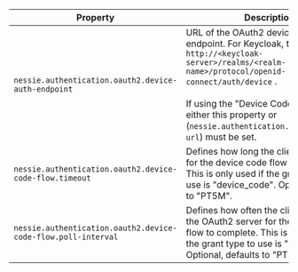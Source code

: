 | Property | Description |
|----------|-------------|
| `nessie.authentication.oauth2.device-auth-endpoint` | URL of the OAuth2 device authorization endpoint. For Keycloak, this is typically `http://<keycloak-server>/realms/<realm-name>/protocol/openid-connect/auth/device` .   <br><br>If using the "Device Code" grant type, either this property or (`nessie.authentication.oauth2.issuer-url`) must be set.  |
| `nessie.authentication.oauth2.device-code-flow.timeout` | Defines how long the client should wait for the device code flow to complete. This is only used  if the grant type to use is "device_code". Optional,  defaults to "PT5M". |
| `nessie.authentication.oauth2.device-code-flow.poll-interval` | Defines how often the client should poll the OAuth2 server for the device code flow to  complete.  This is only used if the grant type to use is "device_code". Optional, defaults to "PT5S". |
